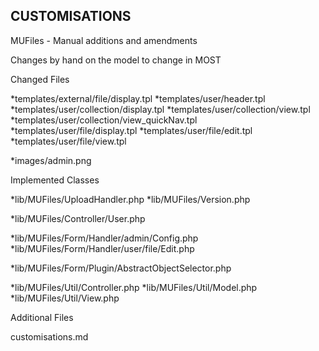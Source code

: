 

CUSTOMISATIONS
--------------

MUFiles - Manual additions and amendments


Changes by hand on the model to change in MOST



Changed Files

*templates/external/file/display.tpl
*templates/user/header.tpl
*templates/user/collection/display.tpl
*templates/user/collection/view.tpl
*templates/user/collection/view_quickNav.tpl
*templates/user/file/display.tpl
*templates/user/file/edit.tpl
*templates/user/file/view.tpl

*images/admin.png


Implemented Classes

*lib/MUFiles/UploadHandler.php
*lib/MUFiles/Version.php

*lib/MUFiles/Controller/User.php

*lib/MUFiles/Form/Handler/admin/Config.php
*lib/MUFiles/Form/Handler/user/file/Edit.php

*lib/MUFiles/Form/Plugin/AbstractObjectSelector.php

*lib/MUFiles/Util/Controller.php
*lib/MUFiles/Util/Model.php
*lib/MUFiles/Util/View.php


Additional Files

customisations.md


